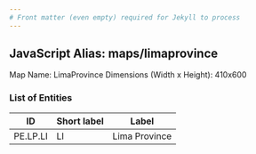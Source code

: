 ```yaml
---
# Front matter (even empty) required for Jekyll to process
---
```


## JavaScript Alias: maps/limaprovince

Map Name: LimaProvince
Dimensions (Width x Height): 410x600


### List of Entities

ID | Short label | Label
---|---|---|
PE.LP.LI| LI | Lima Province
